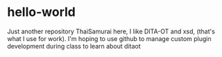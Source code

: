 # hello-world
Just another repository
ThaiSamurai here, I like DITA-OT and xsd, (that's what I use for work).
I'm hoping to use github to manage custom plugin development during class to learn about ditaot
